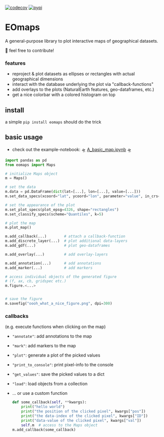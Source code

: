 [![codecov](https://codecov.io/gh/raphaelquast/EOmaps/branch/dev/graph/badge.svg?token=25M85P7MJG)](https://codecov.io/gh/raphaelquast/MapIt)
[![pypi](https://img.shields.io/pypi/v/eomaps)](https://pypi.org/project/eomaps/)
# EOmaps

A general-purpose library to plot interactive maps of geographical datasets.

🚀  feel free to contribute!

### features
- reproject & plot datasets as ellipses or rectangles with actual geographical dimensions
- interact with the database underlying the plot via "callback-functions"
- add overlays to the plots (NaturalEarth features, geo-dataframes, etc.)
- get a nice colorbar with a colored histogram on top

## install

a simple `pip install eomaps` should do the trick

## basic usage

- check out the example-notebook: 🛸 [A_basic_map.ipynb](https://github.com/raphaelquast/maps/blob/dev/examples/EOmaps_examples.ipynb) 🛸

```python
import pandas as pd
from eomaps import Maps

# initialize Maps object
m = Maps()

# set the data
m.data = pd.DataFrame(dict(lat=[...], lon=[...], value=[...]))
m.set_data_specs(xcoord="lat", ycoord="lon", parameter="value", in_crs=4326)

# set the appearance of the plot
m.set_plot_specs(plot_epsg=4326, shape="rectangles")
m.set_classify_specs(scheme="Quantiles", k=5)

# plot the map
m.plot_map()

m.add_callback(...)        # attach a callback-function
m.add_discrete_layer(...)  # plot additional data-layers
m.add_gdf(...)             # plot geo-dataframes

m.add_overlay(...)         # add overlay-layers

m.add_annotation(...)      # add annotations
m.add_marker(...)          # add markers

# access individual objects of the generated figure
# (f, ax, cb, gridspec etc.)
m.figure.<...>


# save the figure
m.savefig("oooh_what_a_nice_figure.png", dpi=300)  
```


### callbacks
(e.g. execute functions when clicking on the map)
- `"annotate"`: add annotations to the map
- `"mark"`: add markers to the map
- `"plot"`: generate a plot of the picked values
- `"print_to_console"`: print pixel-info to the console
- `"get_values"`: save the picked values to a dict
- `"load"`: load objects from a collection
- ... or use a custom function

    ```python
    def some_callback(self, **kwargs):
        print("hello world")
        print("the position of the clicked pixel", kwargs["pos"])
        print("the data-index of the clicked pixel", kwargs["ID"])
        print("data-value of the clicked pixel", kwargs["val"])
        self.m  # access to the Maps object
    m.add_callback(some_callback)
    ```
